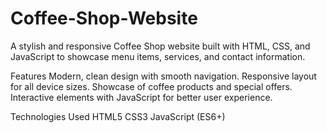 # Coffee-Shop-Website

A stylish and responsive Coffee Shop website built with HTML, CSS, and JavaScript to showcase menu items, services, and contact information.

Features
Modern, clean design with smooth navigation.
Responsive layout for all device sizes.
Showcase of coffee products and special offers.
Interactive elements with JavaScript for better user experience.

Technologies Used
HTML5
CSS3
JavaScript (ES6+)
